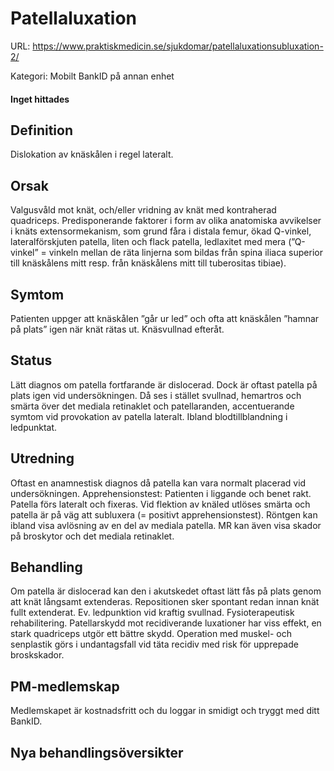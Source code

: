 # Patellaluxation

URL: https://www.praktiskmedicin.se/sjukdomar/patellaluxationsubluxation-2/



Kategori: Mobilt BankID på annan enhet

#### Inget hittades

## Definition

Dislokation av knäskålen i regel lateralt.

## Orsak

Valgusvåld mot knät, och/eller vridning av knät med kontraherad quadriceps. Predisponerande faktorer i form av olika anatomiska avvikelser i knäts extensormekanism, som grund fåra i distala femur, ökad Q-vinkel, lateralförskjuten patella, liten och flack patella, ledlaxitet med mera (”Q-vinkel” = vinkeln mellan de räta linjerna som bildas från spina iliaca superior till knäskålens mitt resp. från knäskålens mitt till tuberositas tibiae).

## Symtom

Patienten uppger att knäskålen ”går ur led” och ofta att knäskålen ”hamnar på plats” igen när knät rätas ut. Knäsvullnad efteråt.

## Status

Lätt diagnos om patella fortfarande är dislocerad. Dock är oftast patella på plats igen vid undersökningen. Då ses i stället svullnad, hemartros och smärta över det mediala retinaklet och patellaranden, accentuerande symtom vid provokation av patella lateralt. Ibland blodtillblandning i ledpunktat.

## Utredning

Oftast en anamnestisk diagnos då patella kan vara normalt placerad vid undersökningen. Apprehensionstest: Patienten i liggande och benet rakt. Patella förs lateralt och fixeras. Vid flektion av knäled utlöses smärta och patella är på väg att subluxera (= positivt apprehensionstest). Röntgen kan ibland visa avlösning av en del av mediala patella. MR kan även visa skador på broskytor och det mediala retinaklet.

## Behandling

Om patella är dislocerad kan den i akutskedet oftast lätt fås på plats genom att knät långsamt extenderas. Repositionen sker spontant redan innan knät fullt extenderat. Ev. ledpunktion vid kraftig svullnad. Fysioterapeutisk rehabilitering. Patellarskydd mot recidiverande luxationer har viss effekt, en stark quadriceps utgör ett bättre skydd. Operation med muskel- och senplastik görs i undantagsfall vid täta recidiv med risk för upprepade broskskador.

## PM-medlemskap

Medlemskapet är kostnadsfritt och du loggar in smidigt och tryggt med ditt BankID.

## Nya behandlingsöversikter

